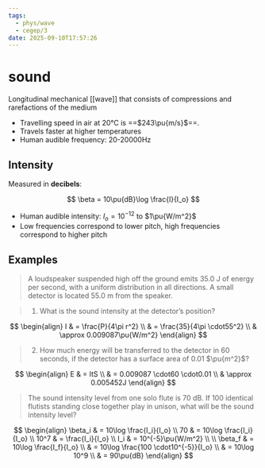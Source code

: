 ```yaml
---
tags:
  - phys/wave
  - cegep/3
date: 2025-09-10T17:57:26
---
```


# sound

Longitudinal mechanical [[wave]] that consists of compressions and rarefactions of the medium

- Travelling speed in air at 20°C is ==$243\pu{m/s}$==.
- Travels faster at higher temperatures
- Human audible frequency: 20-20000Hz

## Intensity

Measured in **decibels**:

$$
\beta = 10\pu{dB}\log \frac{I}{I_o} 
$$

- Human audible intensity: $I_o = 10^{-12}$ to $1\pu{W/m^2}$
- Low frequencies correspond to lower pitch, high frequencies correspond to higher pitch

## Examples

> A loudspeaker suspended high off the ground emits 35.0 J of energy per second, with a uniform distribution in all directions. A small detector is located 55.0 m from the speaker.

> 1. What is the sound intensity at the detector’s position?

$$
\begin{align}
I & = \frac{P}{4\pi r^2} \\
 & = \frac{35}{4\pi \cdot55^2} \\
 & \approx 0.009087\pu{W/m^2}
\end{align}
$$

> 2. How much energy will be transferred to the detector in 60 seconds, if the detector has a surface area of 0.01 $\pu{m^2}$?

$$
\begin{align}
E & = ItS \\
 & = 0.009087 \cdot60 \cdot0.01 \\
 & \approx 0.005452J
\end{align}
$$

> The sound intensity level from one solo flute is 70 dB. If 100 identical flutists standing close together play in unison, what will be the sound intensity level?

$$
\begin{align}
\beta_i & = 10\log \frac{I_i}{I_o} \\
70 & = 10\log \frac{I_i}{I_o} \\
10^7 & = \frac{I_i}{I_o} \\
I_i & = 10^{-5}\pu{W/m^2} \\
 \\
\beta_f & = 10\log \frac{I_f}{I_o} \\
 & = 10\log \frac{100 \cdot10^{-5}}{I_o} \\
 & = 10\log 10^9 \\
 & = 90\pu{dB}
\end{align}
$$